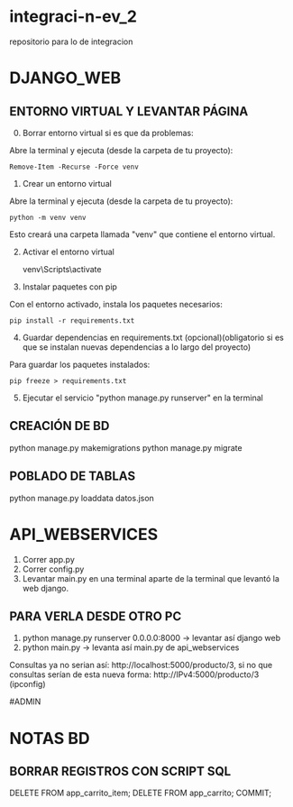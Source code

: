 # integraci-n-ev_2
repositorio para lo de integracion

# DJANGO_WEB

## ENTORNO VIRTUAL Y LEVANTAR PÁGINA

0. Borrar entorno virtual si es que da problemas:

Abre la terminal y ejecuta (desde la carpeta de tu proyecto):

    Remove-Item -Recurse -Force venv

1. Crear un entorno virtual

Abre la terminal y ejecuta (desde la carpeta de tu proyecto):

    python -m venv venv

Esto creará una carpeta llamada "venv" que contiene el entorno virtual.

2. Activar el entorno virtual

    venv\Scripts\activate

3. Instalar paquetes con pip

Con el entorno activado, instala los paquetes necesarios:

    pip install -r requirements.txt

4. Guardar dependencias en requirements.txt (opcional)(obligatorio si es que se instalan nuevas dependencias a lo largo del proyecto)

Para guardar los paquetes instalados:

    pip freeze > requirements.txt

5. Ejecutar el servicio "python manage.py runserver" en la terminal

## CREACIÓN DE BD

python manage.py makemigrations
python manage.py migrate

## POBLADO DE TABLAS

python manage.py loaddata datos.json

# API_WEBSERVICES

1. Correr app.py
2. Correr config.py
3. Levantar main.py en una terminal aparte de la terminal que levantó la web django.

## PARA VERLA DESDE OTRO PC

1. python manage.py runserver 0.0.0.0:8000 -> levantar así django web
2. python main.py -> levanta así main.py de api_webservices

Consultas ya no serian así: http://localhost:5000/producto/3, si no que consultas serían de esta nueva forma: http://IPv4:5000/producto/3 (ipconfig)

#ADMIN
<!-- admin
usuario: Admin
contraseña: 9j/&2tR3
correo: fab.gonzaleza@duocuc.cl -->


# NOTAS BD
## BORRAR REGISTROS CON SCRIPT SQL
DELETE FROM app_carrito_item;
DELETE FROM app_carrito;
COMMIT;
